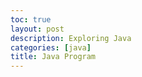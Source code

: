 ```yaml
---
toc: true
layout: post
description: Exploring Java
categories: [java]
title: Java Program
---
```


<script>

<h2>What Time Is It?</h2>

<button type="button"
onclick="document.getElementById('demo').innerHTML = Date()">
Click me to display Date and Time.</button>

<p id="demo"></p>

</script> 